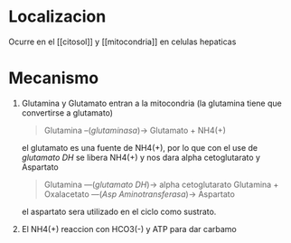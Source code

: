 # Localizacion

Ocurre en el [[citosol]] y [[mitocondria]] en celulas hepaticas

# Mecanismo

1. Glutamina y Glutamato entran a la mitocondria (la glutamina tiene que convertirse a glutamato)

    > Glutamina –(_glutaminasa_)→ Glutamato + NH4(+)

    el glutamato es una fuente de NH4(+), por lo que con el use de _glutamato DH_ se libera NH4(+) y nos dara alpha cetoglutarato y Aspartato

    > Glutamina —(_glutamato DH_)→ alpha cetoglutarato
    > Glutamina + Oxalacetato —(_Asp Aminotransferasa_)→ Aspartato

    el aspartato sera utilizado en el ciclo como sustrato.

2. El NH4(+) reaccion con HCO3(-) y ATP para dar carbamo

